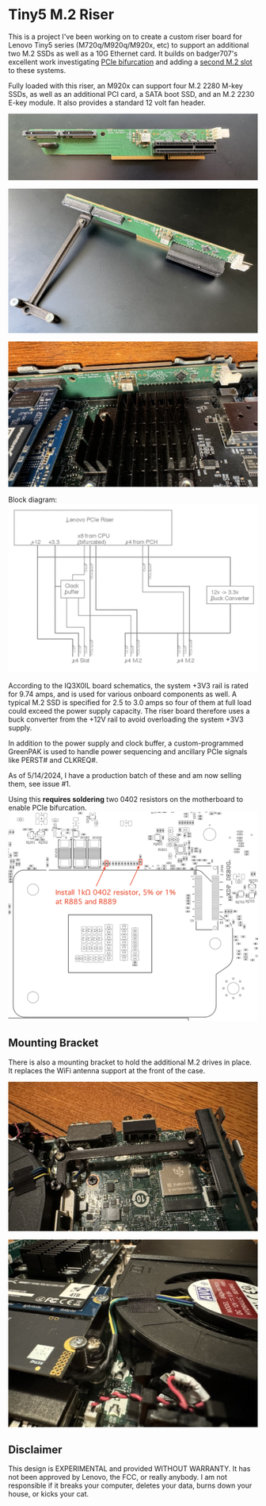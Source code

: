 # Tiny5 M.2 Riser

This is a project I've been working on to create a custom riser board for Lenovo Tiny5
series (M720q/M920q/M920x, etc) to support an additional two M.2 SSDs as well as a 10G Ethernet card.
It builds on badger707's excellent work investigating [PCIe bifurcation](https://github.com/badger707/m920q-pcie-bifurcation/)
and adding a [second M.2 slot](https://github.com/badger707/m920q-dual-NVME/) to these systems.

Fully loaded with this riser, an M920x can support four M.2 2280 M-key SSDs, as well as an additional PCI card,
a SATA boot SSD, and an M.2 2230 E-key module. It also provides a standard 12 volt fan header.

![](images/riser-final-1.jpg)

![](images/riser-final-2.jpg)

![](images/riser-final-installed.jpg)

Block diagram:
![](images/block-diagram.png)

According to the IQ3X0IL board schematics, the system +3V3 rail is rated for 9.74 amps, and is used for
various onboard components as well. A typical M.2 SSD is specified for 2.5 to 3.0 amps so four of them at
full load could exceed the power supply capacity. The riser board therefore uses a buck converter from
the +12V rail to avoid overloading the system +3V3 supply.

In addition to the power supply and clock buffer, a custom-programmed GreenPAK is used to handle
power sequencing and ancillary PCIe signals like PERST# and CLKREQ#.

As of 5/14/2024, I have a production batch of these and am now selling them, see issue #1.

Using this **requires soldering** two 0402 resistors on the motherboard to enable PCIe bifurcation.
![](images/resistors.png)

## Mounting Bracket

There is also a mounting bracket to hold the additional M.2 drives in place. It replaces the WiFi antenna
support at the front of the case.

![](images/mount1.jpg)

![](images/mount2.jpg)

## Disclaimer

This design is EXPERIMENTAL and provided WITHOUT WARRANTY. It has not been approved by Lenovo, the
FCC, or really anybody. I am not responsible if it breaks your computer, deletes your data, burns
down your house, or kicks your cat.
